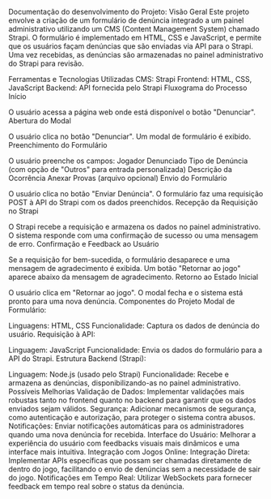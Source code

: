 Documentação do desenvolvimento do Projeto: 
Visão Geral
Este projeto envolve a criação de um formulário de denúncia integrado a um painel administrativo utilizando um CMS (Content Management System) chamado Strapi. O formulário é implementado em HTML, CSS e JavaScript, e permite que os usuários façam denúncias que são enviadas via API para o Strapi. Uma vez recebidas, as denúncias são armazenadas no painel administrativo do Strapi para revisão.

Ferramentas e Tecnologias Utilizadas
CMS: Strapi
Frontend: HTML, CSS, JavaScript
Backend: API fornecida pelo Strapi
Fluxograma do Processo
Início

O usuário acessa a página web onde está disponível o botão "Denunciar".
Abertura do Modal

O usuário clica no botão "Denunciar".
Um modal de formulário é exibido.
Preenchimento do Formulário

O usuário preenche os campos:
Jogador Denunciado
Tipo de Denúncia (com opção de "Outros" para entrada personalizada)
Descrição da Ocorrência
Anexar Provas (arquivo opcional)
Envio do Formulário

O usuário clica no botão "Enviar Denúncia".
O formulário faz uma requisição POST à API do Strapi com os dados preenchidos.
Recepção da Requisição no Strapi

O Strapi recebe a requisição e armazena os dados no painel administrativo.
O sistema responde com uma confirmação de sucesso ou uma mensagem de erro.
Confirmação e Feedback ao Usuário

Se a requisição for bem-sucedida, o formulário desaparece e uma mensagem de agradecimento é exibida.
Um botão "Retornar ao jogo" aparece abaixo da mensagem de agradecimento.
Retorno ao Estado Inicial

O usuário clica em "Retornar ao jogo".
O modal fecha e o sistema está pronto para uma nova denúncia.
Componentes do Projeto
Modal de Formulário:

Linguagens: HTML, CSS
Funcionalidade: Captura os dados de denúncia do usuário.
Requisição à API:

Linguagem: JavaScript
Funcionalidade: Envia os dados do formulário para a API do Strapi.
Estrutura Backend (Strapi):

Linguagem: Node.js (usado pelo Strapi)
Funcionalidade: Recebe e armazena as denúncias, disponibilizando-as no painel administrativo.
Possíveis Melhorias
Validação de Dados: Implementar validações mais robustas tanto no frontend quanto no backend para garantir que os dados enviados sejam válidos.
Segurança: Adicionar mecanismos de segurança, como autenticação e autorização, para proteger o sistema contra abusos.
Notificações: Enviar notificações automáticas para os administradores quando uma nova denúncia for recebida.
Interface do Usuário: Melhorar a experiência do usuário com feedbacks visuais mais dinâmicos e uma interface mais intuitiva.
Integração com Jogos Online:
Integração Direta: Implementar APIs específicas que possam ser chamadas diretamente de dentro do jogo, facilitando o envio de denúncias sem a necessidade de sair do jogo.
Notificações em Tempo Real: Utilizar WebSockets para fornecer feedback em tempo real sobre o status da denúncia.